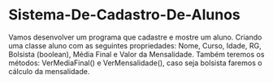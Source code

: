# Sistema-De-Cadastro-De-Alunos
Vamos desenvolver um programa que cadastre e mostre um aluno. Criando uma classe aluno com as seguintes propriedades: Nome, Curso, Idade, RG, Bolsista (boolean), Média Final e Valor da Mensalidade. Também teremos os métodos: VerMediaFinal() e VerMensalidade(), caso seja bolsista faremos o cálculo da mensalidade.
